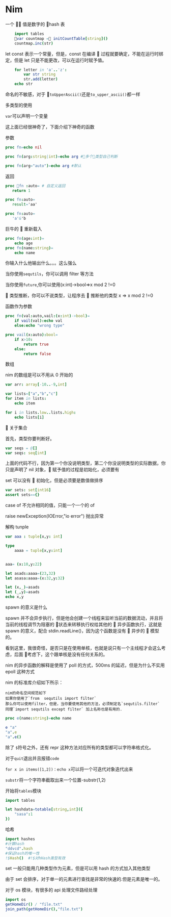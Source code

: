 # Nim

一个  值是数字的 hash 表

```nim
    import tables
    var countmap = initCountTable[string]()
    countmap.inc(str)
```

let const 表示一个常量，但是，const 在编译  过程就要确定，不能在运行时绑定，但是 let 只是不能更改，可以在运行时赋予值。

```nim
    for letter in 'a'..'z':
        var str string
        str.add(letter)
    echo str
```

命名的不敏感，对于 `toUpperAscii()`还是`to_upper_ascii()`都一样

多类型的使用

`var`可以声明一个变量

这上面已经很神奇了，下面介绍下神奇的函数

参数

```nim
proc fn=echo nil

proc fn(arg:string|int)=echo arg #多个类型自己判断

proc fn(arg="auto")=echo arg #默认
```

返回

```nim
proc fn :auto= # 自定义返回
   return 1

proc fn:auto=
   result='aa'

proc fn:auto=
   'a'&'b
```

巨牛的  重新载入

```nim
proc fn(age:int)=
    echo age
proc fn(name:string)=
    echo name
```

你输入什么他输出什么。。。这么强么

当你使用`sequtils`，你可以调用 filter 等方法

当你使用`future`,你可以使用(x:int)->bool=>x mod 2 !=0

 类型推断，你可以不说类型，让程序去  推断他的类型
x => x mod 2 !=0

函数作为参数

```nim
proc fn(val:auto,vail:(x:int)->bool)=
    if vail(val):echo val
    else:echo "wrong type"

proc vail(x:auto):bool=
    if x>10:
        return true
    else:
        return false
```

数组

nim 的数组是可以不用从 0 开始的

```nim
var arr: array[-10..-9,int]
```

```nim
var lists=["a","b","c"]
for item in lists:
    echo item

for i in lists.low..lists.high:
    echo lists[i]
```

 关于集合

首先，类型你要判断好。

```nim
var seqs = @[]
var seqs: seq[int]
```

上面的代码不行，因为第一个你没说明类型，第二个你没说明类型的实际数据，你只是声明了 nil 对象， 赋予值的过程是初始化，必须要有

set 可以没有  初始化，但是必须要是数值做排序

```nim
var sets: set[int16]
assert sets=={}
```

case of 不允许相同的值，只能一个一个的 of

raise newException(IOError,"io error") 抛出异常

解构 tunple

```nim
var aaa : tuple[x,y: int]

type
    aaaa = tuple[x,y:int]


aaa= (x:10,y:22)

let asads:aaaa=(23,32)
let asasa:aaaa=(x:32,y:32)

let (x,_)=asads
let (_,y)=asads
echo x,y
```

spawn 的意义是什么

spawn 并不会异步执行，但是他会创建一个线程来监听当前的数据流动，并且将当前的线程调节为阻塞的  状态来转移执行权给其他的  异步函数执行，这就是 spawn 的意义，配合 stdin.readLine()，因为这个函数是没有  异步的  模型的。

看到这里，我很奇怪，是否只是在使用单核，也就是说只有一个主线程才会这么考虑，后面  考虑下，这个跟单核是没有任何关系的。

nim 的异步函数的解释是使用了 poll 的方式，500ms 的延迟，但是为什么不实用 epoll 这种方式

nim 的标准库介绍如下所示：

    nim的命名空间规范如下
    如果你使用了`from  sequtils import filter`
    那么你可以使用filter，但是，当你要使用其他的方法，必须制定名`sequtils.filter`
    同理`import sequtils except filter` 加上名称也是有用的.

```nim
proc e(name:string)=echo name

e "a"
"a".e
"a".e()
```

除了 `$`符号之外，还有 repr 这种方法对应所有的类型都可以字符串格式化。

对于`quit`退出并且报错`code`

`for x in items([1,2])：echo x`可以将一个可迭代对象迭代出来

`substr`将一个字符串截取出来一个位置-substr(1,2)

开始将`tables`模块

```nim
import tables

let hashdata=totable[string,int]({
    "sasa":1
})
```

哈希

```nim
import hashes
#计算hash
"ddvcd".hash
#保证hash的唯一性
!$Hash()  #!$对hHash类型有效
```

set 一般只能用几种类型作为元素，但是可以用 hash 的方式加入其他类型

由于 set 会排序，对于单一的元素进行查找是非常的快速的.但是元素是唯一的。

对于 os 模块，有很多的 api 处理文件路经处理

```nim
import os
getHomeDir() / "file.txt"
join_path(getHomeDir(),"file.txt")
```
